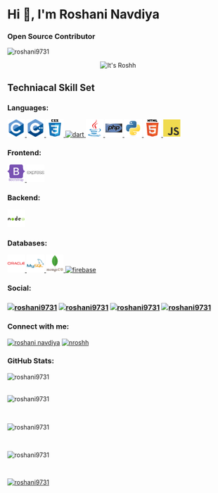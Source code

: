 <h1 align="left">Hi 👋, I'm Roshani Navdiya</h1>
<h3 align="left">Open Source Contributor</h3>

<p align="left"> <img src="https://komarev.com/ghpvc/?username=roshani9731&label=Profile%20views&color=0e75b6&style=flat" alt="roshani9731" /> </p>
<p align="center">
<img src="https://media.giphy.com/media/RbDKaczqWovIugyJmW/giphy.gif" alt="It's Roshh">
</p>
<h2 align="left"> Techniacal Skill Set</h2>


<h3 align="left">Languages:</h3>
<p align="left">
<a href="https://www.cprogramming.com/" target="_blank" rel="noreferrer"> <img src="https://raw.githubusercontent.com/devicons/devicon/master/icons/c/c-original.svg" alt="c" width="40" height="40"/> </a>
<a href="https://www.w3schools.com/cpp/" target="_blank" rel="noreferrer"> <img src="https://raw.githubusercontent.com/devicons/devicon/master/icons/cplusplus/cplusplus-original.svg" alt="cplusplus" width="40" height="40"/> </a> 
<a href="https://www.w3schools.com/css/" target="_blank" rel="noreferrer"> <img src="https://raw.githubusercontent.com/devicons/devicon/master/icons/css3/css3-original-wordmark.svg" alt="css3" width="40" height="40"/> </a> 
<a href="https://dart.dev" target="_blank" rel="noreferrer"> <img src="https://www.vectorlogo.zone/logos/dartlang/dartlang-icon.svg" alt="dart" width="40" height="40"/> </a>
<a href="https://www.java.com" target="_blank" rel="noreferrer"> <img src="https://raw.githubusercontent.com/devicons/devicon/master/icons/java/java-original.svg" alt="java" width="40" height="40"/> </a>
<a href="https://www.php.net" target="_blank" rel="noreferrer"> <img src="https://raw.githubusercontent.com/devicons/devicon/master/icons/php/php-original.svg" alt="php" width="40" height="40"/> </a> 
<a href="https://www.python.org" target="_blank" rel="noreferrer"> <img src="https://raw.githubusercontent.com/devicons/devicon/master/icons/python/python-original.svg" alt="python" width="40" height="40"/> </a> 
<a href="https://www.w3.org/html/" target="_blank" rel="noreferrer"> <img src="https://raw.githubusercontent.com/devicons/devicon/master/icons/html5/html5-original-wordmark.svg" alt="html5" width="40" height="40"/> </a> 
<a href="https://developer.mozilla.org/en-US/docs/Web/JavaScript" target="_blank" rel="noreferrer"> <img src="https://raw.githubusercontent.com/devicons/devicon/master/icons/javascript/javascript-original.svg" alt="javascript" width="40" height="40"/> </a>  
</p>

<h3 align="left">Frontend:</h3>
<p align="left"> 
<a href="https://getbootstrap.com" target="_blank" rel="noreferrer"> <img src="https://raw.githubusercontent.com/devicons/devicon/master/icons/bootstrap/bootstrap-plain-wordmark.svg" alt="bootstrap" width="40" height="40"/> </a>  
<a href="https://expressjs.com" target="_blank" rel="noreferrer"> <img src="https://raw.githubusercontent.com/devicons/devicon/master/icons/express/express-original-wordmark.svg" alt="express" width="40" height="40"/> </a> 

</p>

<h3 align="left">Backend:</h3>
<p align="left">
<a href="https://nodejs.org" target="_blank" rel="noreferrer"> <img src="https://raw.githubusercontent.com/devicons/devicon/master/icons/nodejs/nodejs-original-wordmark.svg" alt="nodejs" width="40" height="40"/> </a> 
</p>
<h3 align="left">Databases:</h3>
<p align="left">
  <a href="https://www.oracle.com/" target="_blank" rel="noreferrer"> <img src="https://raw.githubusercontent.com/devicons/devicon/master/icons/oracle/oracle-original.svg" alt="oracle" width="40" height="40"/> </a> 
  <a href="https://www.mysql.com/" target="_blank" rel="noreferrer"> <img src="https://raw.githubusercontent.com/devicons/devicon/master/icons/mysql/mysql-original-wordmark.svg" alt="mysql" width="40" height="40"/> </a> 
  <a href="https://www.mongodb.com/" target="_blank" rel="noreferrer"> <img src="https://raw.githubusercontent.com/devicons/devicon/master/icons/mongodb/mongodb-original-wordmark.svg" alt="mongodb" width="40" height="40"/> </a>
  <a href="https://firebase.google.com/" target="_blank" rel="noreferrer"> <img src="https://www.vectorlogo.zone/logos/firebase/firebase-icon.svg" alt="firebase" width="40" height="40"/> </a> 

</p>

<h3 align="left">Social:<h3/>
<p align="left">
<a href="https://www.codechef.com/users/roshani9731" target="blank"><img align="center" src="https://cdn.jsdelivr.net/npm/simple-icons@3.1.0/icons/codechef.svg" alt="roshani9731" height="30" width="40" /></a>
<a href="https://www.hackerrank.com/roshani9731" target="blank"><img align="center" src="https://raw.githubusercontent.com/rahuldkjain/github-profile-readme-generator/master/src/images/icons/Social/hackerrank.svg" alt="roshani9731" height="30" width="40" /></a>
<a href="https://codeforces.com/profile/roshani9731" target="blank"><img align="center" src="https://raw.githubusercontent.com/rahuldkjain/github-profile-readme-generator/master/src/images/icons/Social/codeforces.svg" alt="roshani9731" height="30" width="40" /></a>
<a href="https://www.leetcode.com/roshani9731" target="blank"><img align="center" src="https://raw.githubusercontent.com/rahuldkjain/github-profile-readme-generator/master/src/images/icons/Social/leet-code.svg" alt="roshani9731" height="30" width="40" /></a>
</p>

<h3 align="left">Connect with me:</h3>
<p align="left">
<a href="https://linkedin.com/in/roshani-navdiya-0931aa215/" target="blank"><img align="center" src="https://raw.githubusercontent.com/rahuldkjain/github-profile-readme-generator/master/src/images/icons/Social/linked-in-alt.svg" alt="roshani navdiya" height="30" width="40" /></a>
<a href="https://www.youtube.com/channel/UCM6ZLSt_69bogM80YTxizTw" target="blank"><img align="center" src="https://raw.githubusercontent.com/rahuldkjain/github-profile-readme-generator/master/src/images/icons/Social/youtube.svg" alt="nroshh" height="30" width="40" /></a>
</p>


<h3 align="left">GitHub Stats:</h3>
<p><img align="center" src="https://github-profile-summary-cards.vercel.app/api/cards/profile-details?username=roshani9731&theme=radical" alt="roshani9731" /></p>
<br>
  <img align="center" src="https://github-readme-stats.vercel.app/api/top-langs?username=roshani9731&show_icons=true&locale=en&layout=compact&theme=radical" alt="roshani9731" /></p>
  <br>
<p><img align="center" src="https://github-readme-stats.vercel.app/api?username=roshani9731&show_icons=true&locale=en&theme=radical" alt="roshani9731" /></p>
<br>
<p><img align="center" src="https://github-readme-streak-stats.herokuapp.com/?user=roshani9731&theme=radical" alt="roshani9731" /></p>
<br>
<p align="left"> <a href="https://github.com/ryo-ma/github-profile-trophy"><img src="https://github-profile-trophy.vercel.app/?username=roshani9731&theme=radical" alt="roshani9731" /></a> </p>
